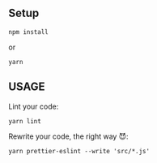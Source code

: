## Setup

```shell
npm install
```

or 

```shell
yarn
```

## USAGE
Lint your code:
```shell
yarn lint
```

Rewrite your code, the right way :smiling_imp::
```shell
yarn prettier-eslint --write 'src/*.js'
```
